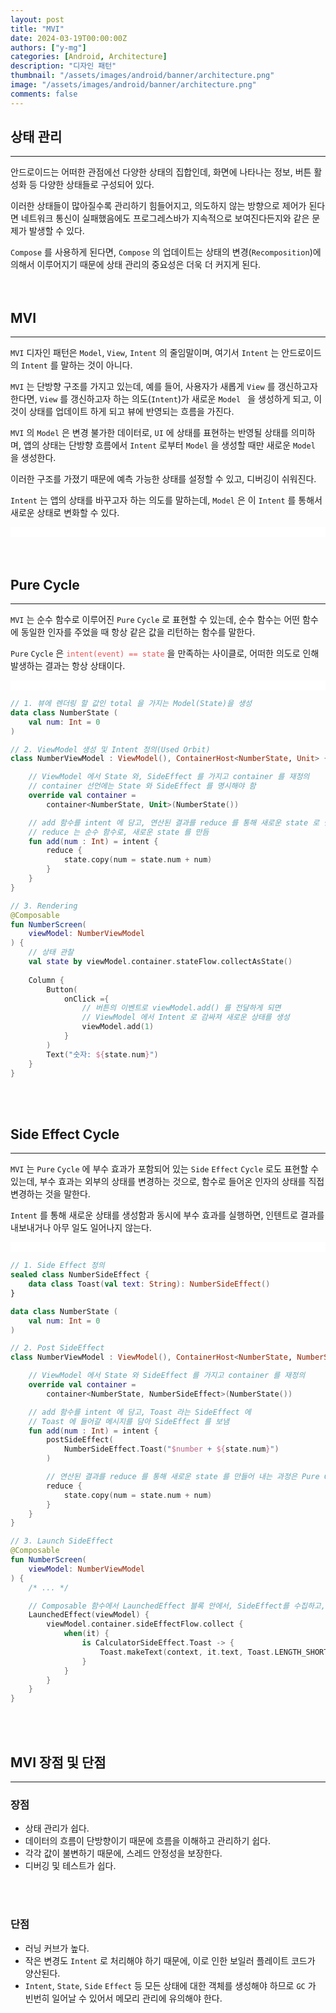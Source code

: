 ```yaml
---
layout: post
title: "MVI"
date: 2024-03-19T00:00:00Z
authors: ["y-mg"]
categories: [Android, Architecture]
description: "디자인 패턴"
thumbnail: "/assets/images/android/banner/architecture.png"
image: "/assets/images/android/banner/architecture.png"
comments: false
---
```


## 상태 관리
***
안드로이드는 어떠한 관점에선 다양한 상태의 집합인데, 화면에 나타나는 정보, 버튼 활성화 등 다양한 상태들로 구성되어 있다.
<br/>

이러한 상태들이 많아질수록 관리하기 힘들어지고, 의도하지 않는 방향으로 제어가 된다면 네트워크 통신이 실패했음에도 프로그레스바가 지속적으로 보여진다든지와 같은 문제가 발생할 수 있다.
<br/>

`Compose` 를 사용하게 된다면, `Compose` 의 업데이트는 상태의 변경(`Recomposition`)에 의해서 이루어지기 때문에 상태 관리의 중요성은 더욱 더 커지게 된다.
<br/>
<br/>
<br/>



## MVI
***
`MVI` 디자인 패턴은 `Model`, `View`, `Intent` 의 줄임말이며, 여기서 `Intent` 는 안드로이드의 `Intent` 를 말하는 것이 아니다.
<br/>

`MVI` 는 단방향 구조를 가지고 있는데, 예를 들어, 사용자가 새롭게 `View` 를 갱신하고자 한다면, `View` 를 갱신하고자 하는 의도(`Intent`)가 새로운 `Model ` 을 생성하게 되고, 이것이 상태를 업데이트 하게 되고 뷰에 반영되는 흐름을 가진다.
<br/>

`MVI` 의 `Model` 은 변경 불가한 데이터로, `UI` 에 상태를 표현하는 반영될 상태를 의미하며, 앱의 상태는 단방향 흐름에서 `Intent` 로부터 `Model` 을 생성할 때만 새로운 `Model` 을 생성한다. 
<br/>

이러한 구조를 가졌기 때문에 예측 가능한 상태를 설정할 수 있고, 디버깅이 쉬워진다.
<br/>

`Intent` 는 앱의 상태를 바꾸고자 하는 의도를 말하는데, `Model` 은 이 `Intent` 를 통해서 새로운 상태로 변화할 수 있다.
<br/>

<div style="
background-color: #ffffff;
background-image: url(/assets/images/android/content/pattern-mvi.png);
background-size: contain;
background-repeat: no-repeat;
background-position: center center;
">
<img src="/assets/images/android/content/pattern-mvi.png" style="visibility: hidden;" />
</div>
<br/>
<br/>



## Pure Cycle
***
`MVI` 는 순수 함수로 이루어진 `Pure` `Cycle` 로 표현할 수 있는데, 순수 함수는 어떤 함수에 동일한 인자를 주었을 때 항상 같은 값을 리턴하는 함수를 말한다.
<br/>

`Pure` `Cycle` 은 <code style="color: #eb5657;">intent(event) == state</code> 을 만족하는 사이클로, 어떠한 의도로 인해 발생하는 결과는 항상 상태이다.
<br/>

<div style="
background-color: #ffffff;
background-image: url(/assets/images/android/content/mvi-pure_cycle.png);
background-size: contain;
background-repeat: no-repeat;
background-position: center center;
">
<img src="/assets/images/android/content/mvi-pure_cycle.png" style="visibility: hidden;" />
</div>

```kotlin
// 1. 뷰에 렌더링 할 값인 total 을 가지는 Model(State)을 생성
data class NumberState (
    val num: Int = 0
)

// 2. ViewModel 생성 및 Intent 정의(Used Orbit)
class NumberViewModel : ViewModel(), ContainerHost<NumberState, Unit> {

    // ViewModel 에서 State 와, SideEffect 를 가지고 container 를 재정의
    // container 선언에는 State 와 SideEffect 를 명시해야 함
    override val container = 
        container<NumberState, Unit>(NumberState())

    // add 함수를 intent 에 담고, 연산된 결과를 reduce 를 통해 새로운 state 로 만듬
    // reduce 는 순수 함수로, 새로운 state 를 만듬
    fun add(num : Int) = intent { 
        reduce {
            state.copy(num = state.num + num)
        }
    }
}

// 3. Rendering
@Composable
fun NumberScreen(
    viewModel: NumberViewModel
) {
    // 상태 관찰
    val state by viewModel.container.stateFlow.collectAsState()
	
    Column {
        Button(
            onClick ={
                // 버튼의 이벤트로 viewModel.add() 를 전달하게 되면 
                // ViewModel 에서 Intent 로 감싸져 새로운 상태를 생성
                viewModel.add(1)
            }
        )
        Text("숫자: ${state.num}")
    }
}
```
<br/>
<br/>



## Side Effect Cycle 
***
`MVI` 는 `Pure` `Cycle` 에 부수 효과가 포함되어 있는 `Side` `Effect` `Cycle` 로도 표현할 수 있는데, 부수 효과는 외부의 상태를 변경하는 것으로, 함수로 들어온 인자의 상태를 직접 변경하는 것을 말한다.
<br/>

`Intent` 를 통해 새로운 상태를 생성함과 동시에 부수 효과를 실행하면, 인텐트로 결과를 내보내거나 아무 일도 일어나지 않는다.
<br/>

<div style="
background-color: #ffffff;
background-image: url(/assets/images/android/content/mvi-side_effect_cycle.png);
background-size: contain;
background-repeat: no-repeat;
background-position: center center;
">
<img src="/assets/images/android/content/mvi-side_effect_cycle.png" style="visibility: hidden;" />
</div>

```kotlin
// 1. Side Effect 정의
sealed class NumberSideEffect {
    data class Toast(val text: String): NumberSideEffect()
}

data class NumberState (
    val num: Int = 0
)

// 2. Post SideEffect
class NumberViewModel : ViewModel(), ContainerHost<NumberState, NumberSideEffect> {

    // ViewModel 에서 State 와 SideEffect 를 가지고 container 를 재정의
    override val container = 
        container<NumberState, NumberSideEffect>(NumberState())

    // add 함수를 intent 에 담고, Toast 라는 SideEffect 에 
    // Toast 에 들어갈 메시지를 담아 SideEffect 를 보냄
    fun add(num : Int) = intent { 
        postSideEffect(
            NumberSideEffect.Toast("$number + ${state.num}")
        )

        // 연산된 결과를 reduce 를 통해 새로운 state 를 만들어 내는 과정은 Pure Cycle 과 동일
        reduce {
            state.copy(num = state.num + num)
        }
    }
}

// 3. Launch SideEffect
@Composable
fun NumberScreen(
    viewModel: NumberViewModel
) {
    /* ... */

    // Composable 함수에서 LaunchedEffect 블록 안에서, SideEffect를 수집하고, Toast를 실행
    LaunchedEffect(viewModel) {
        viewModel.container.sideEffectFlow.collect {
            when(it) {
                is CalculatorSideEffect.Toast -> {
                    Toast.makeText(context, it.text, Toast.LENGTH_SHORT).show()
                }
            }
        }
    }
}
```
<br/>
<br/>



## MVI 장점 및 단점
***
### 장점
- 상태 관리가 쉽다.
- 데이터의 흐름이 단방향이기 때문에 흐름을 이해하고 관리하기 쉽다.
- 각각 값이 불변하기 때문에, 스레드 안정성을 보장한다.
- 디버깅 및 테스트가 쉽다.
<br/>
<br/>

### 단점
- 러닝 커브가 높다.
- 작은 변경도 `Intent` 로 처리해야 하기 때문에, 이로 인한 보일러 플레이트 코드가 양산된다.
- `Intent`, `State`, `Side` `Effect` 등 모든 상태에 대한 객체를 생성해야 하므로 `GC` 가 빈번히 일어날 수 있어서 메모리 관리에 유의해야 한다.